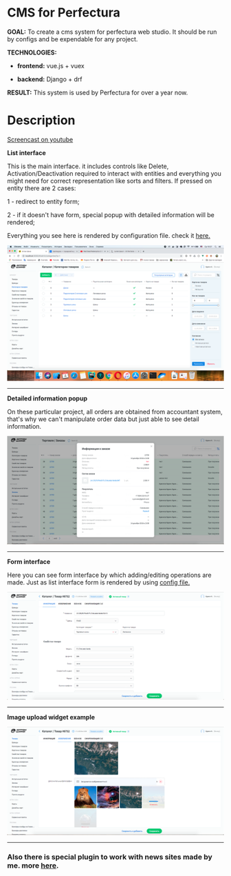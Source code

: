 # CMS for Perfectura

**GOAL:** To create a cms system for perfectura web studio. 
It should be run by configs and be expendable for any project. 


**TECHNOLOGIES:**

* **frontend:** vue.js + vuex

* **backend:** Django + drf


**RESULT:** This system is used by Perfectura for over a year now.

# Description

[Screencast on youtube](https://www.youtube.com/watch?v=52UBgQ-nYKI)

**List interface**

This is the main interface. it includes controls like Delete, Activation/Deactivation required 
to interact with entities and everything you might need for correct representation like sorts and filters.
If pressed on entity there are 2 cases: 

1 - redirect to entity form;

2 - if it doesn't have form, special popup with detailed information will be rendered;

Everything you see here is rendered by configuration file. check it 
[here.](/english/1.perfectura_cms/code_examples/configs/list_config.js)

![](./static/01.png)

---

**Detailed information popup**

On these particular project, all orders are obtained from accountant system, that's why
we can't manipulate order data but just able to see detail information.

![](./static/02.png)

---

**Form interface**

Here you can see form interface by which adding/editing operations are made. Just as list interface
form is rendered by using [config file.](/english/1.perfectura_cms/code_examples/configs/form_config.js)

![](./static/03.png)

---

**Image upload widget example**


![](./static/04.png)

---

### Also there is special plugin to work with news sites made by me. more [here](/english/1.perfectura_cms/post_editor).

